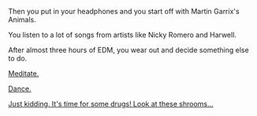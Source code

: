 Then you put in your headphones and you start off with Martin Garrix's Animals.

You listen to a lot of songs from artists like Nicky Romero and Harwell.

After almost three hours of EDM, you wear out and decide something else to do.

[Meditate.](../../meditate/meditate.md)

[Dance.](../../dance/dance.md)

[Just kidding. It's time for some drugs! Look at these shrooms...](../../shrooms/never-again.md)
